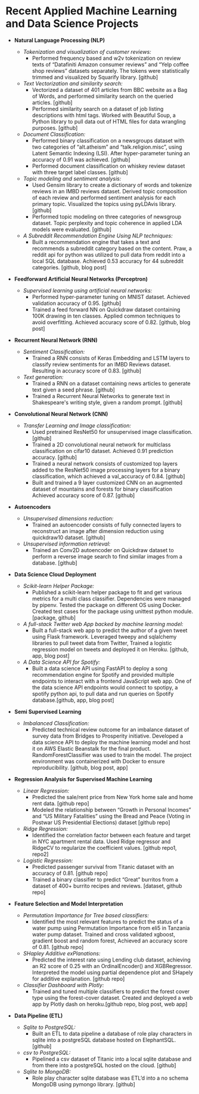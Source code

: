 # Recent Applied Machine Learning and Data Science Projects
* **Natural Language Processing (NLP)**
  - *Tokenization and visualization of customer reviews:* 
    - Performed frequency based and w2v tokenization on review texts of “Datafiniti Amazon consumer reviews” and “Yelp coffee shop reviews” datasets separately. The tokens were statistically trimmed and visualized by Squarify library. [github]
  - *Text Vectorization and similarity search:* 
    - Vectorized a dataset of 401 articles from BBC website as a Bag of Words, and performed similarity search on the queried articles. [github] 
    - Performed similarity search on a dataset of job listing descriptions with html tags. Worked with Beautiful Soup, a Python library to pull data out of HTML files for data wrangling purposes. [github]
  - *Document Classification:*
    - Performed binary classification on a newsgroups dataset with two categories of “alt.atheism” and “talk.religion.misc”, using Latent Semantic Indexing (LSI).  After hyper-parameter tuning an accuracy of 0.91 was achieved. [github]
    - Performed document classification on whiskey review dataset with three target label classes. [github]
  - *Topic modeling and sentiment analysis:*
    - Used Gensim library to create a dictionary of words and tokenize reviews in an IMBD reviews dataset. Derived topic composition of each review and performed sentiment analysis for each primary topic. Visualized the topics using pyLDAvis library. [github]
    - Performed topic modeling on three categories of newsgroup dataset. Topic perplexity and topic coherence in applied LDA models were evaluated. [github]
  - *A Subreddit Recommendation Engine Using NLP techniques:*
    - Built a recommendation engine that takes a text and recommends a subreddit category based on the content. Praw, a reddit api for python was utilized to pull data from reddit into a local SQL database. Achieved 0.53 accuracy for 44 subreddit categories. [github, blog post]

* **Feedforward Artificial Neural Networks (Perceptron)**
  - *Supervised learning using artificial neural networks:*
    - Performed hyper-parameter tuning on MNIST dataset. Achieved validation accuracy of 0.95. [github]
    - Trained a feed forward NN on Quickdraw dataset containing 100K drawing in ten classes. Applied common techniques to avoid overfitting. Achieved accuracy score of 0.82. [github, blog post]

* **Recurrent Neural Network (RNN)**
  - *Sentiment Classification:*
    - Trained a RNN consists of Keras Embedding and LSTM layers to classify review sentiments for an IMBD Reviews dataset. Resulting in accuracy score of 0.83. [github]
  - *Text generation:*
    - Trained a RNN on a dataset containing news articles to generate text given a seed phrase. [github]
    - Trained a Recurrent Neural Networks to generate text in Shakespeare's writing style, given a random prompt. [github]

* **Convolutional Neural Network (CNN)**
  - *Transfer Learning and Image classification:*
    - Used pretrained ResNet50 for unsupervised image classification. [github]
    - Trained a 2D convolutional neural network for multiclass classification on cifar10 dataset. Achieved 0.91 prediction accuracy. [github]
    - Trained a neural network consists of customized top layers added to the ResNet50 image processing layers for a binary classification, which achieved a val_accuracy of 0.84. [github]
    - Built and trained a 9 layer customized CNN on an augmented dataset of mountains and forests for binary classification  Achieved accuracy score of 0.87. [github]

* **Autoencoders**
  - *Unsupervised dimensions reduction:*
    - Trained an autoencoder consists of fully connected layers to reconstruct an image after dimension reduction using quickdraw10 dataset. [github]
  - *Unsupervised information retrieval:*
    - Trained an Conv2D autoencoder on Quickdraw dataset to perform a reverse image search to find similar images from a database. [github]

* **Data Science Cloud Deployment**
  - *Scikit-learn Helper Package:*
    - Published a scikit-learn helper package to fit and get various metrics for a multi class classifier. Dependencies were managed by pipenv. Tested the package on different OS using Docker. Created test cases for the package using unittest python module. [package, github]
  - *A full-stack Twitter web App backed by machine learning model:*
    - Built a full-stack web app to predict the author of a given tweet using Flask framework. Leveraged tweepy and sqlalchemy libraries to pull tweet data from Twitter, Trained a logistic regression model on tweets and deployed it on Heroku. [github, app, blog post]
  - *A Data Science API for Spotify:*
    - Built a data science API using FastAPI to deploy a song recommendation engine for Spotify and provided multiple endpoints to interact with a frontend JavaScript web app. One of the data science API endpoints would connect to spotipy, a spotify python api, to pull data and run queries on Spotify database.[github, app, blog post]

* **Semi Supervised Learning**
  - *Imbalanced Classification:*
    - Predicted technical review outcome for an imbalance dataset of survey data from Bridges to Prosperity initiative. Developed a data science API to deploy the machine learning model and host it on AWS Elastic Beanstalk for the final product. RandomForestClassifier was used to train the model. The project environment was containerized with Docker to ensure reproducibility. [github, blog post, app]

* **Regression Analysis for Supervised Machine Learning**
  - *Linear Regression:*
    - Predicted the sale/rent price from New York home sale and home rent data. [github repo]
    - Modeled the relationship between “Growth in Personal Incomes” and “US Military Fatalities” using the Bread and Peace (Voting in Postwar US Presidential Elections) dataset [github repo]
  - *Ridge Regression:*
    - Identified the correlation factor between each feature and target in NYC apartment rental data. Used Ridge regressor and RidgeCV to regularize the coefficient values. [github repo1, repo2]
  - *Logistic Regression:*
    - Predicted passenger survival from Titanic dataset with an accuracy of 0.81. [github repo]
    - Trained a binary classifier to predict “Great” burritos from a dataset of 400+ burrito recipes and reviews. [dataset, github repo]

* **Feature Selection and Model Interpretation**
  - *Permutation Importance for Tree based classifiers:*
    - Identified the most relevant features to predict the status of a water pump using Permutation Importance from eli5 in Tanzania water pump dataset. Trained and cross validated xgboost, gradient boost and random forest, Achieved an accuracy score of 0.81. [github repo]
  - *SHapley Additive exPlanations:*
    - Predicted the interest rate using Lending club dataset, achieving an R2 score of 0.25 with an OrdinalEncoder() and XGBRegressor. Interpreted the model using partial dependence plot and SHapely for additive explanation. [github repo]
  - *Classifier Dashboard with Plotly:*
    - Trained and tuned multiple classifiers to predict the forest cover type using the forest-cover dataset. Created and deployed a web app by Plotly dash on heroku.[github repo, blog post, web app]

* **Data Pipeline (ETL)**
  - *Sqlite to PostgreSQL:*
    - Built an ETL to data pipeline a database of role play characters in sqlite into a postgreSQL database hosted on ElephantSQL. [github]
  - *csv to PostgreSQL:*
    - Pipelined a csv dataset of Titanic into a local sqlite database and from there into a postgreSQL hosted on the cloud. [github]
  - *Sqlite to MongoDB:*
    - Role play character sqlite database was ETL’d into a no schema MongoDB using pymongo library. [github]
